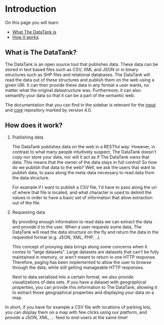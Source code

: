 # Introduction

On this page you will learn

* [What The DataTank is](#what)
* [How it works](#how)

<a id="what"></a>
## What is The DataTank?

The DataTank is an open source tool that publishes data. These data can be stored in text based files such as CSV, XML and JSON or in binary structures such as SHP files and relational databases. The DataTank will read the data out of these structures and publish them on the web using a given URI. It can then provide these data in any format a user wants, no matter what the original datastructure was. Furthermore, it can also semantify your data so that it can be a part of the semantic web.

The documentation that you can find in the sidebar is relevant for the [input](https://github.com/tdt/input) and [core](https://github.com/tdt/core) repository marked by version 4.0.

<a id="how"></a>
## How does it work?

1. Publishing data

    The DataTank publishes data on the web in a RESTful way. However, in contrast to what many people intuitively suspect, The DataTank doesn't copy nor store your data, nor will it act as if The DataTank owns that data. This means that the owner of the data stays in full control! So how do we publish that data to the web? Well, we ask the users that want to publish data, to pass along the meta-data necessary to read data from the data structure.

    For example if I want to publish a CSV file, I'd have to pass along the uri of where that file is located, and what character is used to delimit the values in order to have a basic set of information that allow extraction out of the file.

2. Requesting data

    By providing enough information to read data we can extract the data and provide it to the user. When a user requests some data, The DataTank will read the data structure on the fly and return the data in the requested format (e.g. JSON, XML, PHP, ..).

    This concept of proxying data brings along some concerns when it comes to "large datasets". Large datasets are datasets that can't be fully maintained in memory, or aren't meant to return in one HTTP response. Therefore, paging has been implemented to allow the user to browse through the data, while still getting manageable HTTP responses.

    Next to data serialized into a certain format, we also provide visualizations of data sets. If you have a dataset with geographical properties, you can provide this information to The DataTank, allowing it to extract those geographical properties and displaying your data on a map.


In short, if you have for example a CSV file with locations of parking lots, you can display them on a map with few clicks using our platform, and provide a JSON, XML, ... feed to end-users at the same time!
